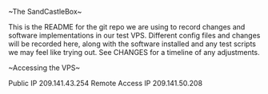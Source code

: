 ~The SandCastleBox~

This is the README for the git repo we are using to record changes and software
implementations in our test VPS. Different config files and changes will be 
recorded here, along with the software installed and any test scripts we may 
feel like trying out. See CHANGES for a timeline of any adjustments.


~Accessing the VPS~

Public IP 	 	209.141.43.254
Remote Access IP	209.141.50.208
